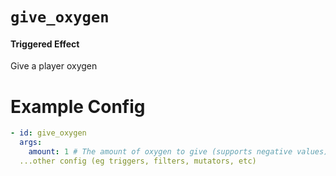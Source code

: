 # `give_oxygen`
#### Triggered Effect

Give a player oxygen

# Example Config
```yaml
- id: give_oxygen
  args:
    amount: 1 # The amount of oxygen to give (supports negative values)
  ...other config (eg triggers, filters, mutators, etc)
```